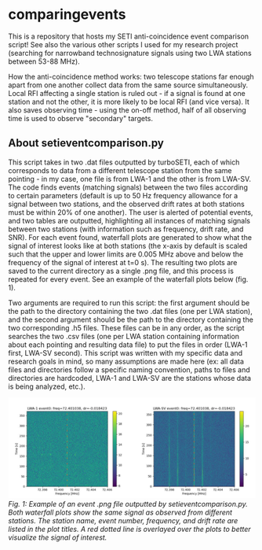 # comparingevents
This is a repository that hosts my SETI anti-coincidence event comparison script! See also the various other scripts I used for my research project (searching for narrowband technosignature signals using two LWA stations between 53-88 MHz). 

How the anti-coincidence method works: two telescope stations far enough apart from one another collect data from the same source simultaneously. Local RFI affecting a single station is ruled out - if a signal is found at one station and not the other, it is more likely to be local RFI (and vice versa). It also saves observing time - using the on-off method, half of all observing time is used to observe "secondary" targets.


## About setieventcomparison.py

This script takes in two .dat files outputted by turboSETI, each of which corresponds to data from a different telescope station from the same pointing - in my case, one file is from LWA-1 and the other is from LWA-SV. The code finds events (matching signals) between the two files according to certain parameters (default is up to 50 Hz frequency allowance for a signal between two stations, and the observed drift rates at both stations must be within 20% of one another). The user is alerted of potential events, and two tables are outputted, highlighting all instances of matching signals between two stations (with information such as frequency, drift rate, and SNR). For each event found, waterfall plots are generated to show what the signal of interest looks like at both stations (the x-axis by default is scaled such that the upper and lower limits are 0.005 MHz above and below the frequency of the signal of interest at t=0 s). The resulting two plots are saved to the current directory as a single .png file, and this process is repeated for every event. See an example of the waterfall plots below (fig. 1).

Two arguments are required to run this script: the first argument should be the path to the directory containing the two .dat files (one per LWA station), and the second argument should be the path to the directory containing the two corresponding .h5 files. These files can be in any order, as the script searches the two .csv files (one per LWA station containing information about each pointing and resulting data file) to put the files in order (LWA-1 first, LWA-SV second). This script was written with my specific data and research goals in mind, so many assumptions are made here (ex: all data files and directories follow a specific naming convention, paths to files and directories are hardcoded, LWA-1 and LWA-SV are the stations whose data is being analyzed, etc.).  

![Fig. 1: Example of an event .png file outputted by setieventcomparison.py](githubexampleimage.png)
*Fig. 1: Example of an event .png file outputted by setieventcomparison.py. Both waterfall plots show the same signal as observed from different stations. The station name, event number, frequency, and drift rate are listed in the plot titles. A red dotted line is overlayed over the plots to better visualize the signal of interest.*
